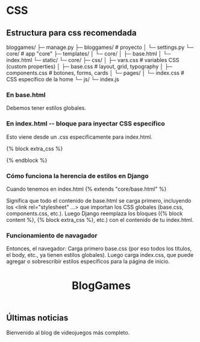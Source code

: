 
# CSS
## Estructura para css recomendada

bloggames/
├─ manage.py
├─ bloggames/         # proyecto
│  └─ settings.py
└─ core/               # app "core"
   ├─ templates/
   │  └─ core/
   │     ├─ base.html
   │     └─ index.html
   └─ static/
      └─ core/
         ├─ css/
         │  ├─ vars.css           # variables CSS (custom properties)
         │  ├─ base.css           # layout, grid, typography
         │  ├─ components.css     # botones, forms, cards
         │  └─ pages/
         │     └─ index.css       # CSS específico de la home
         └─ js/
            └─ index.js


### En base.html

Debemos tener estilos globales.

  <!-- Variables y estilos globales -->
  <link rel="stylesheet" href="{% static 'core/css/vars.css' %}">
  <link rel="stylesheet" href="{% static 'core/css/base.css' %}">
  <link rel="stylesheet" href="{% static 'core/css/components.css' %}">


### En index.html -- bloque para inyectar CSS específico

Esto viene desde un .css especificamente para index.html.

{% block extra_css %}
<link rel="stylesheet" href="{% static 'core/css/pages/index.css' %}">
{% endblock %}



### Cómo funciona la herencia de estilos en Django

Cuando tenemos en index.html  {% extends "core/base.html" %}

Significa que todo el contenido de base.html se carga primero, incluyendo los <link rel="stylesheet" ...> que importan los CSS globales (base.css, components.css, etc.).
Luego Django reemplaza los bloques ({% block content %}, {% block extra_css %}, etc.) con el contenido de tu index.html.

### Funcionamiento de navagador

Entonces, el navegador:
Carga primero base.css (por eso todos los títulos, el body, etc., ya tienen estilos globales).
Luego carga index.css, que puede agregar o sobrescribir estilos específicos para la página de inicio.

<head>
  <link rel="stylesheet" href="/static/core/css/base.css">
  <link rel="stylesheet" href="/static/core/css/pages/index.css">
</head>
<body>
  <header>
    <h1 class="site-title">BlogGames</h1>
  </header>
  <h2 class="home-title">Últimas noticias</h2>
  <p>Bienvenido al blog de videojuegos más completo.</p>
</body>
